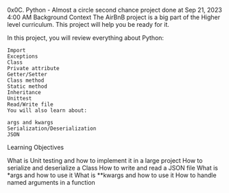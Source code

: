 0x0C. Python - Almost a circle
second chance project done at Sep 21, 2023 4:00 AM
Background Context
The AirBnB project is a big part of the Higher level curriculum. This project will help you be ready for it.

In this project, you will review everything about Python:

	Import
	Exceptions
	Class
	Private attribute
	Getter/Setter
	Class method
	Static method
	Inheritance
	Unittest
	Read/Write file
	You will also learn about:

	args and kwargs
	Serialization/Deserialization
	JSON

Learning Objectives

What is Unit testing and how to implement it in a large project
How to serialize and deserialize a Class
How to write and read a JSON file
What is *args and how to use it
What is **kwargs and how to use it
How to handle named arguments in a function
